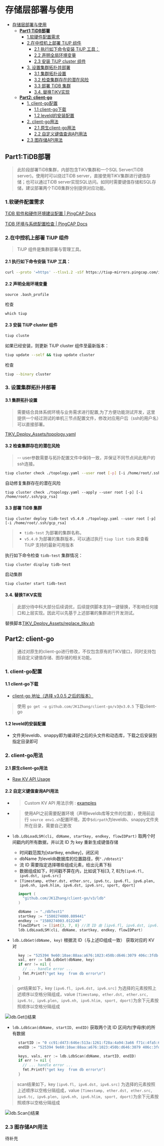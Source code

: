 # 存储层部署与使用

- [存储层部署与使用](#存储层部署与使用)
  - [**Part1:TiDB部署**](#part1tidb部署)
    - [1.软硬件配置需求](#1软硬件配置需求)
    - [2.在中控机上部署 TiUP 组件](#2在中控机上部署-tiup-组件)
      - [2.1 执行如下命令安装 TiUP 工具：](#21-执行如下命令安装-tiup-工具)
      - [2.2 声明全局环境变量](#22-声明全局环境变量)
      - [2.3 安装 TiUP cluster 组件](#23-安装-tiup-cluster-组件)
    - [3. 设置集群拓扑并部署](#3-设置集群拓扑并部署)
      - [3.1 集群拓扑设置](#31-集群拓扑设置)
      - [3.2 检查集群存在的潜在风险](#32-检查集群存在的潜在风险)
      - [3.3 部署 TiDB 集群](#33-部署-tidb-集群)
      - [3.4.  替换TiKV实现](#34--替换tikv实现)
  - [**Part2: client-go**](#part2-client-go)
    - [1. client-go配置](#1-client-go配置)
      - [1.1 client-go下载](#11-client-go下载)
      - [1.2 leveld的安装配置](#12-leveld的安装配置)
    - [2. client-go用法](#2-client-go用法)
      - [2.1 原生client-go用法](#21-原生client-go用法)
      - [2.2 自定义键值查询API用法](#22-自定义键值查询api用法)
    - [2.3 图存储API用法](#23-图存储api用法)



## **Part1:TiDB部署**

> 此阶段部署TiDB集群，内部包含TiKV集群和一个SQL Server(TiDB server)。使用时可以绕过TiDB server，直接使用TiKV集群进行键值存储；也可以通过TiDB server实现SQL访问。如同时需要键值存储和SQL存储，建议部署两个TiDB集群分别提供对应功能。

### 1.软硬件配置需求

[TiDB 软件和硬件环境建议配置 | PingCAP Docs](https://docs.pingcap.com/zh/tidb/stable/hardware-and-software-requirements)

[TiDB 环境与系统配置检查 | PingCAP Docs](https://docs.pingcap.com/zh/tidb/stable/check-before-deployment)

### 2.在中控机上部署 TiUP 组件

>  TiUP 组件是集群部署与管理工具。

#### 2.1 执行如下命令安装 TiUP 工具：

```sh
curl --proto '=https' --tlsv1.2 -sSf https://tiup-mirrors.pingcap.com/install.sh | sh
```

#### 2.2 声明全局环境变量

```shell
source .bash_profile
```

检查

```shell
which tiup
```

#### 2.3 安装 TiUP cluster 组件

```sh
tiup cluste
```

如果已经安装，则更新 TiUP cluster 组件至最新版本：

```sh
tiup update --self && tiup update cluster
```

检查

```sh
tiup --binary cluster
```



### 3. 设置集群拓扑并部署

#### 3.1 集群拓扑设置

>  需要结合具体系统环境与业务需求进行配置,为了方便功能测试开发，这里提供一个经过测试的单机三节点配置文件，修改对应用户后（ssh的用户名）可以直接部署。

[TIKV_Deploy_Assets/topology.yaml](./TIKV_Deploy_Assets/topology.yaml)



#### 3.2 检查集群存在的潜在风险

> -- user参数需要与拓扑配置文件中保持一致，并保证不同节点间此用户的ssh连接。

```sh
tiup cluster check ./topology.yaml --user root [-p] [-i /home/root/.ssh/gcp_rsa]
```

自动修复集群存在的潜在风险

```shell
tiup cluster check ./topology.yaml --apply --user root [-p] [-i /home/root/.ssh/gcp_rsa]
```

#### 3.3 部署 TiDB 集群

```shell
tiup cluster deploy tidb-test v5.4.0 ./topology.yaml --user root [-p] [-i /home/root/.ssh/gcp_rsa]
```

> - `tidb-test` 为部署的集群名称。
> - `v5.4.0` 为部署的集群版本，可以通过执行 `tiup list tidb` 来查看 TiUP 支持的最新可用版本

执行如下命令检查 `tidb-test` 集群情况：

```shell
tiup cluster display tidb-test
```

启动集群

```shell
tiup cluster start tidb-test
```

#### 3.4.  替换TiKV实现

> 此部分待中科大部分后续调优，后续提供脚本支持一键替换，不影响任何接口和上层实现。因此可以先基于上述部署的集群进行开发测试。

替换脚本[TIKV_Deploy_Assets/replace_tikv.sh](./TIKV_Deploy_Assets/replace_tikv.sh)



## **Part2: client-go**

> 通过对原生的client-go进行修改，不仅包含原有的TiKV接口，同时支持包括自定义键值存储、图存储的相关功能。

### 1. client-go配置

#### 1.1 client-go下载

- [client-go 地址（选择 v3.0.5 之后的版本）](https://github.com/JK1Zhang/client-go/tags)
> 使用 `go get -u github.com/JK1Zhang/client-go/v3@v3.0.5` 下载client-go

#### 1.2 leveld的安装配置
- 文件夹leveldb、snappy即为编译好之后的头文件和动态库，下载之后安装到指定目录即可

### 2. client-go用法

#### 2.1 原生client-go用法

- [Raw KV API Usage](https://github.com/tikv/client-go/wiki/RawKV-Basic)

#### 2.2 自定义键值查询API用法

- >Custom KV API 用法示例 : [examples](https://github.com/JK1Zhang/client-go/blob/v3/examples/rawkv/rawkv.go)
- >使用API之前需要配置环境（声明leveldb库等文件的位置），使用前运行 `source env1.sh`配置环境，其中`$dirpath`为leveldb、snappy文件夹所在目录，需要自己更改

- `ldb.LdbLoadLSM(cli, dbName, startkey, endkey, flowIDPart)` 取两个时间戳内的所有数据，并以流 ID 为 key 重新生成键值存储
    - 时间戳范围为[startkey, endkey]，闭区间
    - dbName 为leveldb数据库的位置路径，例`"./dbtest1"`
    - 流 ID 需要指定选择哪些组成元素，给出元素下标
    - 数据组成如下，时间戳不算在内，比如说下标[3, 7, 8]为`[ipv6.fl, ipv6.dst, ipv6.src]`
    - `[Timestamp, ether.dst, ether.src, ipv6.tc, ipv6.fl, ipv6.plen, ipv6.nh, ipv6.hlim, ipv6.dst, ipv6.src, sport, dport]`

```go
      import (
        "github.com/JK1Zhang/client-go/v3/ldb"
      )

      dbName := "./dbTest1"
      startkey := "1580274000.809441"
      endkey := "1580274003.012248"
      flowIDPart := []int{3, 7, 8} //流 ID 由 [ipv6.fl, ipv6.dst, ipv6.src]组成
      ldb.LdbLoadLSM(cli, dbName, startkey, endkey, flowIDPart)
```

- `ldb.LdbGet(dbName, key)`  根据流 ID（与上述ID组成一致） 获取对应的 KV 对

```go
      key := "525394 9e60:10ae:88aa:a676:1023:450b:d646:3079 406c:3fdb:55d5:ba4f:be10:6c78:f45c:674d"
      val, err := ldb.LdbGet(dbName, key)
      if err != nil {
        // ... handle error ...
        fmt.Printf("get key  from db error\n")
      }
```
> get结果如下，key `[ipv6.fl, ipv6.dst, ipv6.src]` 为选择的元素按照上述顺序以空格分隔组成，value `[Timestamp, ether.dst, ether.src, ipv6.tc, ipv6.plen, ipv6.nh, ipv6.hlim, sport, dport]`为余下元素按照顺序以空格分隔组成

![ldb.Get()结果](./picture/get.png)

- `ldb.LdbScan(dbName, startID, endID)` 获取两个流 ID 区间内(字母序)的所有数据

```go
      startID := "0 cc91:d473:646e:513a:1261:f28a:4a94:3a66 f71c:4fa5:6144:546b:2a63:406f:1d92:a7a0"
      endID := "525394 9e60:10ae:88aa:a676:1023:450b:d646:3079 406c:3fdb:55d5:ba4f:be10:6c78:f45c:674d"

      keys, vals, err := ldb.LdbScan(dbName, startID, endID)
      if err != nil {
        // ... handle error ...
        fmt.Printf("get key  from db error\n")
      }
```

> scan结果如下，key `[ipv6.fl, ipv6.dst, ipv6.src]` 为选择的元素按照上述顺序以空格分隔组成，value `[Timestamp, ether.dst, ether.src, ipv6.tc, ipv6.plen, ipv6.nh, ipv6.hlim, sport, dport]`为余下元素按照顺序以空格分隔组成

![ldb.Scan()结果](./picture/scan.png)

### 2.3 图存储API用法

待补充